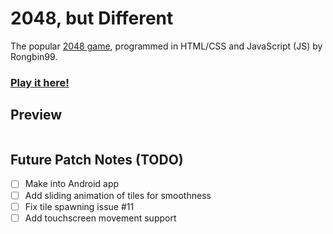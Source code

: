 # 2048, but Different

The popular [2048 game](https://en.wikipedia.org/wiki/2048_(video_game)), programmed in HTML/CSS and JavaScript (JS) by Rongbin99.

### [Play it here!](https://rongbin99.github.io/2048/)

## Preview

![]()


## Future Patch Notes (TODO)

- [ ] Make into Android app
- [ ] Add sliding animation of tiles for smoothness
- [ ] Fix tile spawning issue #11
- [ ] Add touchscreen movement support